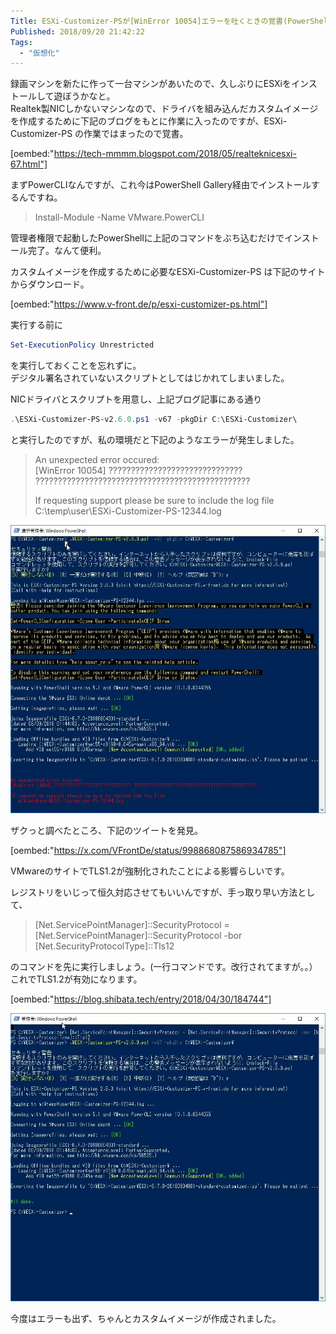 ```yaml
---
Title: ESXi-Customizer-PSが[WinError 10054]エラーを吐くときの覚書(PowerShellでTLS1.2を有効化する方法)
Published: 2018/09/20 21:42:22
Tags:
  - "仮想化"
---
```

録画マシンを新たに作って一台マシンがあいたので、久しぶりにESXiをインストールして遊ぼうかなと。  
Realtek製NICしかないマシンなので、ドライバを組み込んだカスタムイメージを作成するために下記のブログをもとに作業に入ったのですが、ESXi-Customizer-PS の作業ではまったので覚書。  

[oembed:"https://tech-mmmm.blogspot.com/2018/05/realteknicesxi-67.html"]

<!-- more -->

まずPowerCLIなんですが、これ今はPowerShell Gallery経由でインストールするんですね。  


> Install-Module -Name VMware.PowerCLI   

管理者権限で起動したPowerShellに上記のコマンドをぶち込むだけでインストール完了。なんて便利。  

カスタムイメージを作成するために必要なESXi-Customizer-PS は下記のサイトからダウンロード。  

[oembed:"https://www.v-front.de/p/esxi-customizer-ps.html"]

実行する前に  

```powershell
Set-ExecutionPolicy Unrestricted  
```

を実行しておくことを忘れずに。  
デジタル署名されていないスクリプトとしてはじかれてしまいました。  

NICドライバとスクリプトを用意し、上記ブログ記事にある通り  

```powershell
.\ESXi-Customizer-PS-v2.6.0.ps1 -v67 -pkgDir C:\ESXi-Customizer\  
```

と実行したのですが、私の環境だと下記のようなエラーが発生しました。  

> An unexpected error occured:  
> [WinError 10054] ?????????????????????????????? ????????????????????????????????????????????????  
>   
> If requesting support please be sure to include the log file  
>    C:\temp\user\ESXi-Customizer-PS-12344.log  

![](20180920213329.jpg)   

ザクっと調べたところ、下記のツイートを発見。  

[oembed:"https://x.com/VFrontDe/status/998868087586934785"]

VMwareのサイトでTLS1.2が強制化されたことによる影響らしいです。  

レジストリをいじって恒久対応させてもいいんですが、手っ取り早い方法として、  

> [Net.ServicePointManager]::SecurityProtocol = [Net.ServicePointManager]::SecurityProtocol -bor [Net.SecurityProtocolType]::Tls12   

のコマンドを先に実行しましょう。(一行コマンドです。改行されてますが。。）  
これでTLS1.2が有効になります。  

[oembed:"https://blog.shibata.tech/entry/2018/04/30/184744"]


![](20180920213924.jpg) 

今度はエラーも出ず、ちゃんとカスタムイメージが作成されました。  

